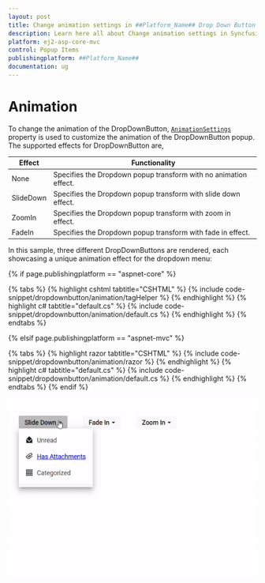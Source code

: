 ```yaml
---
layout: post
title: Change animation settings in ##Platform_Name## Drop Down Button Component
description: Learn here all about Change animation settings in Syncfusion ##Platform_Name## Drop Down Button component of Syncfusion Essential JS 2 and more.
platform: ej2-asp-core-mvc
control: Popup Items
publishingplatform: ##Platform_Name##
documentation: ug
---
```


# Animation

To change the animation of the DropDownButton, [`AnimationSettings`](https://help.syncfusion.com/cr/aspnetcore-js2/Syncfusion.EJ2.SplitButtons.DropDownButton.html#Syncfusion_EJ2_SplitButtons_DropDownButton_AnimationSettings.html) property is used to customize the animation of the DropDownButton popup. The supported effects for DropDownButton are,

| Effect | Functionality |
| ------------ | ----------------------- |
| None | Specifies the Dropdown popup transform with no animation effect. |
| SlideDown | Specifies the Dropdown popup transform with slide down effect. |
| ZoomIn | Specifies the Dropdown popup transform with zoom in effect. |
| FadeIn | Specifies the Dropdown popup transform with fade in effect. |
 
In this sample, three different DropDownButtons are rendered, each showcasing a unique animation effect for the dropdown menu:

{% if page.publishingplatform == "aspnet-core" %}

{% tabs %}
{% highlight cshtml tabtitle="CSHTML" %}
{% include code-snippet/dropdownbutton/animation/tagHelper %}
{% endhighlight %}
{% highlight c# tabtitle="default.cs" %}
{% include code-snippet/dropdownbutton/animation/default.cs %}
{% endhighlight %}
{% endtabs %}

{% elsif page.publishingplatform == "aspnet-mvc" %}

{% tabs %}
{% highlight razor tabtitle="CSHTML" %}
{% include code-snippet/dropdownbutton/animation/razor %}
{% endhighlight %}
{% highlight c# tabtitle="default.cs" %}
{% include code-snippet/dropdownbutton/animation/default.cs %}
{% endhighlight %}
{% endtabs %}
{% endif %}

![Drop Down Button template](images/drop-down-button-animation.gif)